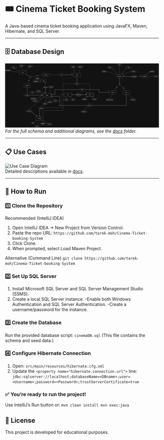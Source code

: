 # 🎟️ Cinema Ticket Booking System
A Java-based cinema ticket booking application using JavaFX, Maven, Hibernate, and SQL Server.

---

## 🗄 Database Design
![ERD Diagram](docs/ERD_V2.1.png)  
*For the full schema and additional diagrams, see the [docs](docs/) folder.*

---

## 📋 Use Cases
![Use Case Diagram](docs/UseCase.png)  
Detailed descriptions available in [docs](docs/).

---

## 🚀 How to Run
### 1️⃣ Clone the Repository


Recommended (IntelliJ IDEA)
1. Open IntelliJ IDEA → New Project from Version Control.
2. Paste the repo URL:
  `https://github.com/tarek-moh/Cinema-Ticket-booking-System`
3. Click Clone.
4. When prompted, select Load Maven Project.

Alternative (Command Line)
`git clone https://github.com/tarek-moh/Cinema-Ticket-booking-System`

### 2️⃣ Set Up SQL Server
1. Install Microsoft SQL Server and SQL Server Management Studio (SSMS).
2. Create a local SQL Server instance.
   -Enable both Windows Authentication and SQL Server Authentication.
   -Create a username/password for the instance.

### 3️⃣ Create the Database
Run the provided database script:
`cinemaDB.sql`
(This file contains the schema and seed data.)

### 4️⃣ Configure Hibernate Connection
1. Open:
  `src/main/resources/hibernate.cfg.xml`
2. Update the `<property name="hibernate.connection.url">` line:
  `jdbc:sqlserver://localhost;databaseName=<DBname>;user=<Username>;password=<Password>;trustServerCertificate=true`
  
### ✅ You’re ready to run the project!
Use IntelliJ’s Run button or:
  `mvn clean install
   mvn exec:java`

## 📜 License
This project is developed for educational purposes.
  
